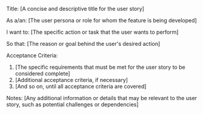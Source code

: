 Title: [A concise and descriptive title for the user story]

As a/an: [The user persona or role for whom the feature is being developed]

I want to: [The specific action or task that the user wants to perform]

So that: [The reason or goal behind the user's desired action]

Acceptance Criteria:

1.  [The specific requirements that must be met for the user story to be considered complete]
2.  [Additional acceptance criteria, if necessary]
3.  [And so on, until all acceptance criteria are covered]

Notes: [Any additional information or details that may be relevant to the user story, such as potential challenges or dependencies]
